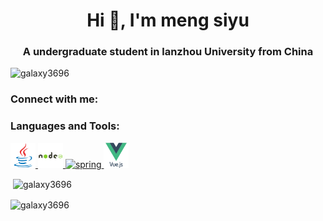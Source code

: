 <h1 align="center">Hi 👋, I'm meng siyu</h1>
<h3 align="center">A undergraduate student in lanzhou University from China</h3>

<p align="left"> <img src="https://komarev.com/ghpvc/?username=galaxy3696&label=Profile%20views&color=0e75b6&style=flat" alt="galaxy3696" /> </p>

<h3 align="left">Connect with me:</h3>
<p align="left">
</p>

<h3 align="left">Languages and Tools:</h3>
<p align="left"> <a href="https://www.java.com" target="_blank" rel="noreferrer"> <img src="https://raw.githubusercontent.com/devicons/devicon/master/icons/java/java-original.svg" alt="java" width="40" height="40"/> </a> <a href="https://nodejs.org" target="_blank" rel="noreferrer"> <img src="https://raw.githubusercontent.com/devicons/devicon/master/icons/nodejs/nodejs-original-wordmark.svg" alt="nodejs" width="40" height="40"/> </a> <a href="https://spring.io/" target="_blank" rel="noreferrer"> <img src="https://www.vectorlogo.zone/logos/springio/springio-icon.svg" alt="spring" width="40" height="40"/> </a> <a href="https://vuejs.org/" target="_blank" rel="noreferrer"> <img src="https://raw.githubusercontent.com/devicons/devicon/master/icons/vuejs/vuejs-original-wordmark.svg" alt="vuejs" width="40" height="40"/> </a> </p>

<p>&nbsp;<img align="center" src="https://github-readme-stats.vercel.app/api?username=galaxy3696&show_icons=true&locale=en" alt="galaxy3696" /></p>

<p><img align="center" src="https://github-readme-streak-stats.herokuapp.com/?user=galaxy3696&" alt="galaxy3696" /></p>
